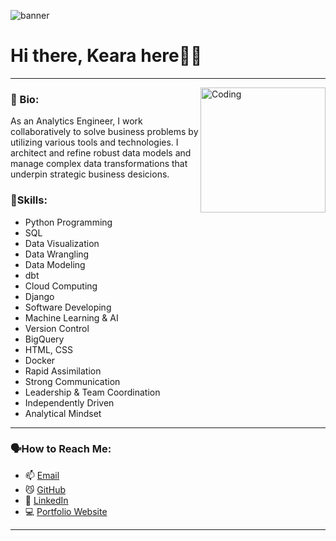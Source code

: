 

![banner](https://github.com/user-attachments/assets/32927ef4-fb7f-44d6-857f-9accde089cca)


# Hi there,  Keara here👋🏻
---

<img align="right" alt="Coding" width="200" src="https://i.pinimg.com/originals/e4/26/70/e426702edf874b181aced1e2fa5c6cde.gif">

### 🌱 Bio: 
As an Analytics Engineer, I work collaboratively to solve business problems by utilizing various tools and technologies.
I architect and refine robust data models and manage complex data transformations that underpin strategic business desicions.

    
### 🌻Skills: 
* Python Programming
* SQL
* Data Visualization
* Data Wrangling
* Data Modeling
* dbt
* Cloud Computing
* Django
* Software Developing
* Machine Learning & AI
* Version Control
* BigQuery
* HTML, CSS
* Docker
* Rapid Assimilation
* Strong Communication
* Leadership & Team Coordination
* Independently Driven
* Analytical Mindset


---
### 🗣️How to Reach Me:

- 📫 [Email](keara.barnard.dev@gmail.com)
- 😼 [GitHub](https://github.com/KearaB)
- 🔗 [LinkedIn](https://www.linkedin.com/in/keara-barnard/)
- 💻 [Portfolio Website](https://sites.google.com/view/keara-barnard/home)


---



